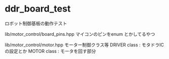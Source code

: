 # ddr_board_test
ロボット制御基板の動作テスト

lib/motor_control/board_pins.hpp
マイコンのピンをenum とかしてるやつ

lib/motor_control/motor.hpp
モーター制御クラス等
DRIVER class : モタドラICの設定とか
MOTOR class : モータを回す部分

